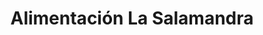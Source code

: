 ---
title: "Alimentación La Salamandra"
url: /mogarraz/alimentacion-la-salamandra/
shop: comodidad
---